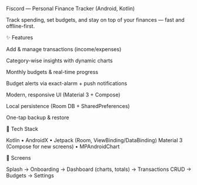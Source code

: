 
Fiscord — Personal Finance Tracker (Android, Kotlin)

Track spending, set budgets, and stay on top of your finances — fast and offline-first.

✨ Features

Add & manage transactions (income/expenses)

Category-wise insights with dynamic charts

Monthly budgets & real-time progress

Budget alerts via exact-alarm + push notifications

Modern, responsive UI (Material 3 + Compose)

Local persistence (Room DB + SharedPreferences)

One-tap backup & restore

🧱 Tech Stack

Kotlin • AndroidX • Jetpack (Room, ViewBinding/DataBinding)
Material 3 (Compose for new screens) • MPAndroidChart

📸 Screens

Splash → Onboarding → Dashboard (charts, totals) → Transactions CRUD → Budgets → Settings
